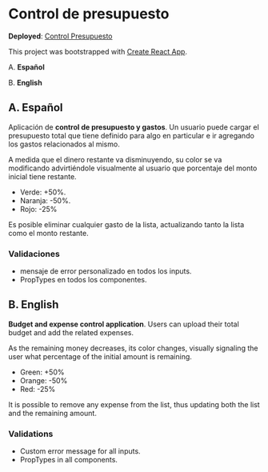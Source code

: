 # Control de presupuesto
**Deployed**: [Control Presupuesto](https://control-presupuesto-react.vercel.app/)

This project was bootstrapped with [Create React App](https://github.com/facebook/create-react-app).


A. **Español**

B. **English**

## A. Español

Aplicación de **control de presupuesto y gastos**. Un usuario puede cargar el presupuesto total que tiene definido para algo en particular e ir agregando los gastos relacionados al mismo.

A medida que el dinero restante va disminuyendo, su color se va modificando advirtiéndole visualmente al usuario que porcentaje del monto inicial tiene restante.

- Verde: +50%.
- Naranja: -50%.
- Rojo: -25%

Es posible eliminar cualquier gasto de la lista, actualizando tanto la lista como el monto restante.

### Validaciones
- mensaje de error personalizado en todos los inputs.
- PropTypes en todos los componentes.



## B. English


**Budget and expense control application**. Users can upload their total budget and add the related expenses.

As the remaining money decreases, its color changes, visually signaling the user what percentage of the initial amount is remaining.

- Green: +50%
- Orange: -50%
- Red: -25%

It is possible to remove any expense from the list, thus updating both the list and the remaining amount.

### Validations

- Custom error message for all inputs.
- PropTypes in all components.
